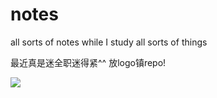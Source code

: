 notes
=====

all sorts of notes while I study all sorts of things


最近真是迷全职迷得紧^^ 放logo镇repo!

![](https://sites.google.com/site/chengmuaksherlock/files/QQ%E5%9B%BE%E7%89%8720140325120036.jpg?attredirects=0)
